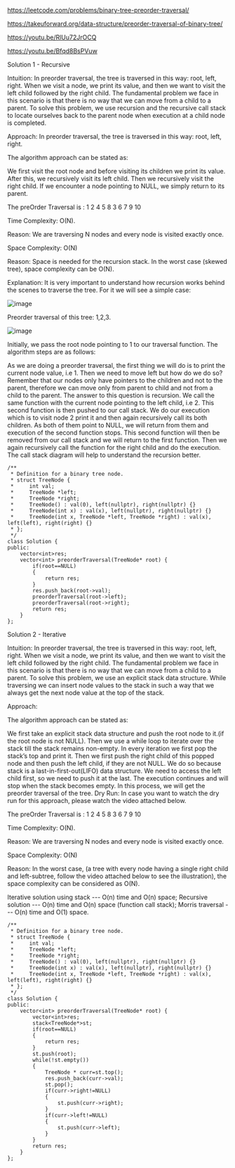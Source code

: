 https://leetcode.com/problems/binary-tree-preorder-traversal/

https://takeuforward.org/data-structure/preorder-traversal-of-binary-tree/

https://youtu.be/RlUu72JrOCQ

https://youtu.be/Bfqd8BsPVuw

Solution 1 - Recursive

Intuition: In preorder traversal, the tree is traversed in this way: root, left, right. When we visit a node, we print its value, and then we want to visit the left child followed by the right child. The fundamental problem we face in this scenario is that there is no way that we can move from a child to a parent. To solve this problem, we use recursion and the recursive call stack to locate ourselves back to the parent node when execution at a child node is completed.

Approach: In preorder traversal, the tree is traversed in this way: root, left, right.

The algorithm approach can be stated as:

We first visit the root node and before visiting its children we print its value.
After this, we recursively visit its left child.
Then we recursively visit the right child.
If we encounter a node pointing to NULL, we simply return to its parent.

The preOrder Traversal is : 1 2 4 5 8 3 6 7 9 10 

Time Complexity: O(N).

Reason: We are traversing N nodes and every node is visited exactly once.

Space Complexity: O(N)

Reason: Space is needed for the recursion stack. In the worst case (skewed tree), space complexity can be O(N).

Explanation: It is very important to understand how recursion works behind the scenes to traverse the tree. For it we will see a simple case:

![image](https://user-images.githubusercontent.com/53824950/158008570-a4c3ea12-1be6-4e2e-8c7e-30ae0e665075.png)


Preorder traversal of this tree: 1,2,3.

![image](https://user-images.githubusercontent.com/53824950/158008578-8740969a-f4e5-4d1e-9188-731ce49db3e0.png)


Initially, we pass the root node pointing to 1 to our traversal function. The algorithm steps are as follows:

As we are doing a preorder traversal, the first thing we will do is to print the current node value, i.e 1.
Then we need to move left but how do we do so? Remember that our nodes only have pointers to the children and not to the parent, therefore we can move only from parent to child and not from a child to the parent.
The answer to this question is recursion. We call the same function with the current node pointing to the left child, i.e 2. This second function is then pushed to our call stack. We do our execution which is to visit node 2 print it and then again recursively call its both children. As both of them point to NULL, we will return from them and execution of the second function stops.
This second function will then be removed from our call stack and we will return to the first function. Then we again recursively call the function for the right child and do the execution.
The call stack diagram will help to understand the recursion better.

```
/**
 * Definition for a binary tree node.
 * struct TreeNode {
 *     int val;
 *     TreeNode *left;
 *     TreeNode *right;
 *     TreeNode() : val(0), left(nullptr), right(nullptr) {}
 *     TreeNode(int x) : val(x), left(nullptr), right(nullptr) {}
 *     TreeNode(int x, TreeNode *left, TreeNode *right) : val(x), left(left), right(right) {}
 * };
 */
class Solution {
public:
    vector<int>res;
    vector<int> preorderTraversal(TreeNode* root) {
        if(root==NULL)
        {
            return res;
        }
        res.push_back(root->val);
        preorderTraversal(root->left);
        preorderTraversal(root->right);
        return res;
    }
};
```



Solution 2 - Iterative


Intuition: In preorder traversal, the tree is traversed in this way: root, left, right. When we visit a node, we print its value, and then we want to visit the left child followed by the right child. The fundamental problem we face in this scenario is that there is no way that we can move from a child to a parent. To solve this problem, we use an explicit stack data structure. While traversing we can insert node values to the stack in such a way that we always get the next node value at the top of the stack.

Approach: 

The algorithm approach can be stated as:

We first take an explicit stack data structure and push the root node to it.(if the root node is not NULL).
Then we use a while loop to iterate over the stack till the stack remains non-empty.
In every iteration we first pop the stack’s top and print it. 
Then we first push the right child of this popped node and then push the left child, if they are not NULL. We do so because stack is a last-in-first-out(LIFO) data structure. We need to access the left child first, so we need to push it at the last.
The execution continues and will stop when the stack becomes empty. In this process, we will get the preorder traversal of the tree.
Dry Run: In case you want to watch the dry run for this approach, please watch the video attached below.



The preOrder Traversal is : 1 2 4 5 8 3 6 7 9 10

Time Complexity: O(N).

Reason: We are traversing N nodes and every node is visited exactly once.

Space Complexity: O(N)

Reason: In the worst case, (a tree with every node having a single right child and left-subtree, follow the video attached below to see the illustration), the space complexity can be considered as O(N).

Iterative solution using stack --- O(n) time and O(n) space;
Recursive solution --- O(n) time and O(n) space (function call stack);
Morris traversal --- O(n) time and O(1) space.

```
/**
 * Definition for a binary tree node.
 * struct TreeNode {
 *     int val;
 *     TreeNode *left;
 *     TreeNode *right;
 *     TreeNode() : val(0), left(nullptr), right(nullptr) {}
 *     TreeNode(int x) : val(x), left(nullptr), right(nullptr) {}
 *     TreeNode(int x, TreeNode *left, TreeNode *right) : val(x), left(left), right(right) {}
 * };
 */
class Solution {
public:
    vector<int> preorderTraversal(TreeNode* root) {
        vector<int>res;
        stack<TreeNode*>st;
        if(root==NULL)
        {
            return res;
        }
        st.push(root);
        while(!st.empty())
        {
            TreeNode * curr=st.top();
            res.push_back(curr->val);
            st.pop();
            if(curr->right!=NULL)
            {
                st.push(curr->right);
            }
            if(curr->left!=NULL)
            {
                st.push(curr->left);
            }
        }
        return res;
    }
};
```

